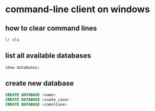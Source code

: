# command-line client on windows

## how to clear command lines

```sql
\! cls
```

## list all available databases

```sql
show databases;
```

## create new database

```sql
CREATE DATABASE <name>
CREATE DATABASE <snake_case>
CREATE DATABASE <camelCase>
```
